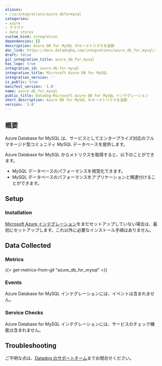 ```yaml
---
aliases:
- /ja/integrations/azure_dbformysql
categories:
- azure
- クラウド
- data stores
custom_kind: integration
dependencies: []
description: Azure DB for MySQL のキーメトリクスを追跡
doc_link: https://docs.datadoghq.com/integrations/azure_db_for_mysql/
draft: false
git_integration_title: azure_db_for_mysql
has_logo: true
integration_id: azure-db-for-mysql
integration_title: Microsoft Azure DB for MySQL
integration_version: ''
is_public: true
manifest_version: '1.0'
name: azure_db_for_mysql
public_title: Datadog-Microsoft Azure DB for MySQL インテグレーション
short_description: Azure DB for MySQL のキーメトリクスを追跡
version: '1.0'
---
```


<!--  SOURCED FROM https://github.com/DataDog/dogweb -->
## 概要

Azure Database for MySQL は、サービスとしてエンタープライズ対応のフルマネージド型コミュニティ MySQL データベースを提供します。

Azure Database for MySQL からメトリクスを取得すると、以下のことができます。

- MySQL データベースのパフォーマンスを視覚化できます。
- MySQL データベースのパフォーマンスをアプリケーションと関連付けることができます。

## Setup

### Installation

[Microsoft Azure インテグレーション][1]をまだセットアップしていない場合は、最初にセットアップします。これ以外に必要なインストール手順はありません。

## Data Collected

### Metrics
{{< get-metrics-from-git "azure_db_for_mysql" >}}


### Events

Azure Database for MySQL インテグレーションには、イベントは含まれません。

### Service Checks

Azure Database for MySQL インテグレーションには、サービスのチェック機能は含まれません。

## Troubleshooting

ご不明な点は、[Datadog のサポートチーム][3]までお問合せください。

[1]: https://docs.datadoghq.com/ja/integrations/azure/
[2]: https://github.com/DataDog/dogweb/blob/prod/integration/azure_db_for_mysql/azure_db_for_mysql_metadata.csv
[3]: https://docs.datadoghq.com/ja/help/